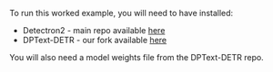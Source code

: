 To run this worked example, you will need to have installed:
- Detectron2 - main repo available [here](https://github.com/facebookresearch/detectron2)
- DPText-DETR - our fork available [here](https://github.com/rwood-97/DPText-DETR)

You will also need a model weights file from the DPText-DETR repo.